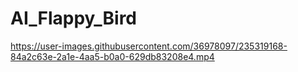 # AI_Flappy_Bird

https://user-images.githubusercontent.com/36978097/235319168-84a2c63e-2a1e-4aa5-b0a0-629db83208e4.mp4

